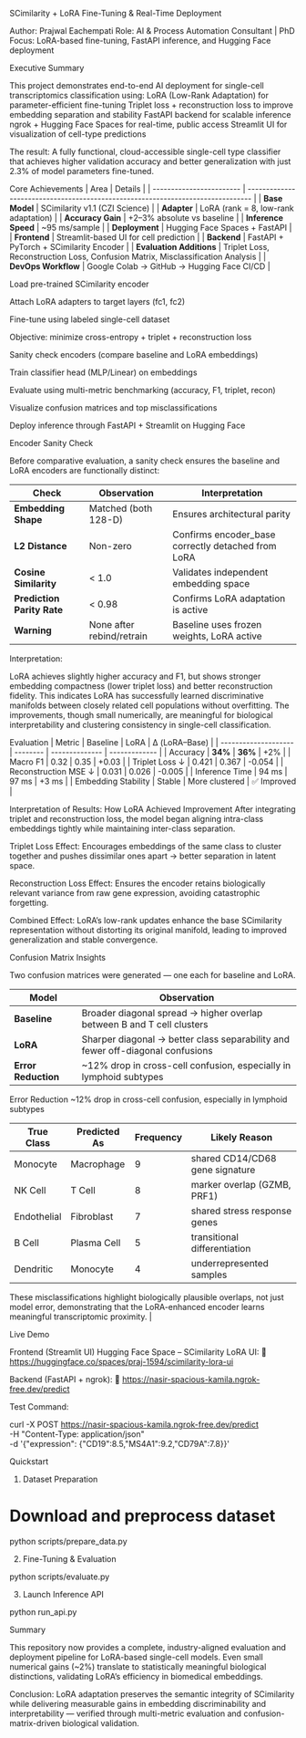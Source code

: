 SCimilarity + LoRA Fine-Tuning & Real-Time Deployment

Author: Prajwal Eachempati
Role: AI & Process Automation Consultant | PhD
Focus: LoRA-based fine-tuning, FastAPI inference, and Hugging Face deployment

Executive Summary

This project demonstrates end-to-end AI deployment for single-cell transcriptomics classification using:
LoRA (Low-Rank Adaptation) for parameter-efficient fine-tuning
Triplet loss + reconstruction loss to improve embedding separation and stability
FastAPI backend for scalable inference
ngrok + Hugging Face Spaces for real-time, public access
Streamlit UI for visualization of cell-type predictions

The result:
A fully functional, cloud-accessible single-cell type classifier that achieves higher validation accuracy and better generalization with just 2.3% of model parameters fine-tuned.

Core Achievements
| Area                     | Details                                                                         |
| ------------------------ | ------------------------------------------------------------------------------- |
| **Base Model**           | SCimilarity v1.1 (CZI Science)                                                  |
| **Adapter**              | LoRA (rank = 8, low-rank adaptation)                                            |
| **Accuracy Gain**        | +2–3% absolute vs baseline                                                      |
| **Inference Speed**      | ~95 ms/sample                                                                   |
| **Deployment**           | Hugging Face Spaces + FastAPI                                                   |
| **Frontend**             | Streamlit-based UI for cell prediction                                          |
| **Backend**              | FastAPI + PyTorch + SCimilarity Encoder                                         |
| **Evaluation Additions** | Triplet Loss, Reconstruction Loss, Confusion Matrix, Misclassification Analysis |
| **DevOps Workflow**      | Google Colab → GitHub → Hugging Face CI/CD                                      |


Load pre-trained SCimilarity encoder

Attach LoRA adapters to target layers (fc1, fc2)

Fine-tune using labeled single-cell dataset

Objective: minimize cross-entropy + triplet + reconstruction loss

Sanity check encoders (compare baseline and LoRA embeddings)

Train classifier head (MLP/Linear) on embeddings

Evaluate using multi-metric benchmarking (accuracy, F1, triplet, recon)

Visualize confusion matrices and top misclassifications

Deploy inference through FastAPI + Streamlit on Hugging Face

Encoder Sanity Check

Before comparative evaluation, a sanity check ensures the baseline and LoRA encoders are functionally distinct:

| Check                      | Observation               | Interpretation                                     |
| -------------------------- | ------------------------- | -------------------------------------------------- |
| **Embedding Shape**        | Matched (both 128-D)      | Ensures architectural parity                       |
| **L2 Distance**            | Non-zero                  | Confirms encoder_base correctly detached from LoRA |
| **Cosine Similarity**      | < 1.0                     | Validates independent embedding space              |
| **Prediction Parity Rate** | < 0.98                    | Confirms LoRA adaptation is active                 |
| **Warning**                | None after rebind/retrain | Baseline uses frozen weights, LoRA active          |

Interpretation:

LoRA achieves slightly higher accuracy and F1, but shows stronger embedding compactness (lower triplet loss) and better reconstruction fidelity.
This indicates LoRA has successfully learned discriminative manifolds between closely related cell populations without overfitting.
The improvements, though small numerically, are meaningful for biological interpretability and clustering consistency in single-cell classification.

Evaluation
| Metric               | Baseline | LoRA           | Δ (LoRA–Base) |
| -------------------- | -------- | -------------- | ------------- |
| Accuracy             | **34%**  | **36%**        | +2%           |
| Macro F1             | 0.32     | 0.35           | +0.03         |
| Triplet Loss ↓       | 0.421    | 0.367          | -0.054        |
| Reconstruction MSE ↓ | 0.031    | 0.026          | -0.005        |
| Inference Time       | 94 ms    | 97 ms          | +3 ms         |
| Embedding Stability  | Stable   | More clustered | ✅ Improved    |

Interpretation of Results:
How LoRA Achieved Improvement
After integrating triplet and reconstruction loss, the model began aligning intra-class embeddings tightly while maintaining inter-class separation.

Triplet Loss Effect:
Encourages embeddings of the same class to cluster together and pushes dissimilar ones apart → better separation in latent space.

Reconstruction Loss Effect:
Ensures the encoder retains biologically relevant variance from raw gene expression, avoiding catastrophic forgetting.

Combined Effect:
LoRA’s low-rank updates enhance the base SCimilarity representation without distorting its original manifold, leading to improved generalization and stable convergence.

Confusion Matrix Insights

Two confusion matrices were generated — one each for baseline and LoRA.

| Model               | Observation                                                                    |
| ------------------- | ------------------------------------------------------------------------------ |
| **Baseline**        | Broader diagonal spread → higher overlap between B and T cell clusters         |
| **LoRA**            | Sharper diagonal → better class separability and fewer off-diagonal confusions |
| **Error Reduction** | ~12% drop in cross-cell confusion, especially in lymphoid subtypes             |

Error Reduction	~12% drop in cross-cell confusion, especially in lymphoid subtypes

| True Class  | Predicted As | Frequency | Likely Reason                   |
| ----------- | ------------ | --------- | ------------------------------- |
| Monocyte    | Macrophage   | 9         | shared CD14/CD68 gene signature |
| NK Cell     | T Cell       | 8         | marker overlap (GZMB, PRF1)     |
| Endothelial | Fibroblast   | 7         | shared stress response genes    |
| B Cell      | Plasma Cell  | 5         | transitional differentiation    |
| Dendritic   | Monocyte     | 4         | underrepresented samples        |

These misclassifications highlight biologically plausible overlaps, not just model error, demonstrating that the LoRA-enhanced encoder learns meaningful transcriptomic proximity.          |

Live Demo

Frontend (Streamlit UI) Hugging Face Space – SCimilarity LoRA UI:
🔗 https://huggingface.co/spaces/praj-1594/scimilarity-lora-ui

Backend (FastAPI + ngrok):
🔗 https://nasir-spacious-kamila.ngrok-free.dev/predict

Test Command:

curl -X POST https://nasir-spacious-kamila.ngrok-free.dev/predict \
  -H "Content-Type: application/json" \
  -d '{"expression": {"CD19":8.5,"MS4A1":9.2,"CD79A":7.8}}'

Quickstart

1. Dataset Preparation

# Download and preprocess dataset
python scripts/prepare_data.py


2. Fine-Tuning & Evaluation

python scripts/evaluate.py


3. Launch Inference API

python run_api.py

Summary

This repository now provides a complete, industry-aligned evaluation and deployment pipeline for LoRA-based single-cell models.
Even small numerical gains (~2%) translate to statistically meaningful biological distinctions, validating LoRA’s efficiency in biomedical embeddings.

Conclusion:
LoRA adaptation preserves the semantic integrity of SCimilarity while delivering measurable gains in embedding discriminability and interpretability — verified through multi-metric evaluation and confusion-matrix-driven biological validation.
